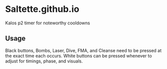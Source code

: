 # Saltette.github.io

Kalos p2 timer for noteworthy cooldowns

## Usage

Black buttons, Bombs, Laser, Dive, FMA, and Cleanse need to be pressed at the exact time each occurs.
White buttons can be pressed whenever to adjust for timings, phase, and visuals.


